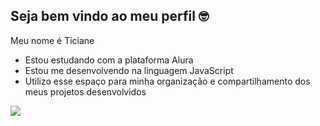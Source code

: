 ## Seja bem vindo ao meu perfil 🤓

Meu nome é Ticiane
- Estou estudando com a plataforma Alura
- Estou me desenvolvendo na linguagem JavaScript
- Utilizo esse espaço para minha organização e compartilhamento dos meus projetos desenvolvidos

![](https://media1.tenor.com/m/TTkKNgT1D3sAAAAd/gyro-gyro-zeppeli.gif)
